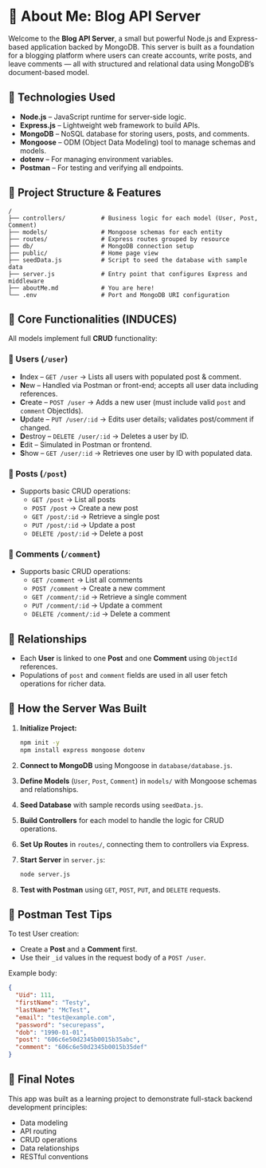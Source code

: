 
# 📘 About Me: Blog API Server

Welcome to the **Blog API Server**, a small but powerful Node.js and Express-based application backed by MongoDB. This server is built as a foundation for a blogging platform where users can create accounts, write posts, and leave comments — all with structured and relational data using MongoDB’s document-based model.

## 🔧 Technologies Used

- **Node.js** – JavaScript runtime for server-side logic.
- **Express.js** – Lightweight web framework to build APIs.
- **MongoDB** – NoSQL database for storing users, posts, and comments.
- **Mongoose** – ODM (Object Data Modeling) tool to manage schemas and models.
- **dotenv** – For managing environment variables.
- **Postman** – For testing and verifying all endpoints.

## 🧠 Project Structure & Features

```
/
├── controllers/          # Business logic for each model (User, Post, Comment)
├── models/               # Mongoose schemas for each entity
├── routes/               # Express routes grouped by resource
├── db/                   # MongoDB connection setup
├── public/               # Home page view
├── seedData.js           # Script to seed the database with sample data
├── server.js             # Entry point that configures Express and middleware
├── aboutMe.md            # You are here!
└── .env                  # Port and MongoDB URI configuration
```

## 🧩 Core Functionalities (INDUCES)

All models implement full **CRUD** functionality:

### 🧍 Users (`/user`)
- **I**ndex – `GET /user` → Lists all users with populated post & comment.
- **N**ew – Handled via Postman or front-end; accepts all user data including references.
- **C**reate – `POST /user` → Adds a new user (must include valid `post` and `comment` ObjectIds).
- **U**pdate – `PUT /user/:id` → Edits user details; validates post/comment if changed.
- **D**estroy – `DELETE /user/:id` → Deletes a user by ID.
- **E**dit – Simulated in Postman or frontend.
- **S**how – `GET /user/:id` → Retrieves one user by ID with populated data.

### 📝 Posts (`/post`)
- Supports basic CRUD operations:
  - `GET /post` → List all posts
  - `POST /post` → Create a new post
  - `GET /post/:id` → Retrieve a single post
  - `PUT /post/:id` → Update a post
  - `DELETE /post/:id` → Delete a post

### 💬 Comments (`/comment`)
- Supports basic CRUD operations:
  - `GET /comment` → List all comments
  - `POST /comment` → Create a new comment
  - `GET /comment/:id` → Retrieve a single comment
  - `PUT /comment/:id` → Update a comment
  - `DELETE /comment/:id` → Delete a comment

## 🔗 Relationships

- Each **User** is linked to one **Post** and one **Comment** using `ObjectId` references.
- Populations of `post` and `comment` fields are used in all user fetch operations for richer data.

## 🚀 How the Server Was Built

1. **Initialize Project:**
   ```bash
   npm init -y
   npm install express mongoose dotenv
   ```

2. **Connect to MongoDB** using Mongoose in `database/database.js`.

3. **Define Models** (`User`, `Post`, `Comment`) in `models/` with Mongoose schemas and relationships.

4. **Seed Database** with sample records using `seedData.js`.

5. **Build Controllers** for each model to handle the logic for CRUD operations.

6. **Set Up Routes** in `routes/`, connecting them to controllers via Express.

7. **Start Server** in `server.js`:
   ```bash
   node server.js
   ```

8. **Test with Postman** using `GET`, `POST`, `PUT`, and `DELETE` requests.

## 🧪 Postman Test Tips

To test User creation:
- Create a **Post** and a **Comment** first.
- Use their `_id` values in the request body of a `POST /user`.

Example body:
```json
{
  "Uid": 111,
  "firstName": "Testy",
  "lastName": "McTest",
  "email": "test@example.com",
  "password": "securepass",
  "dob": "1990-01-01",
  "post": "606c6e50d2345b0015b35abc",
  "comment": "606c6e50d2345b0015b35def"
}
```

## 📌 Final Notes

This app was built as a learning project to demonstrate full-stack backend development principles:
- Data modeling
- API routing
- CRUD operations
- Data relationships
- RESTful conventions

